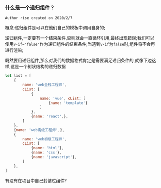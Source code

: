 ### 什么是一个递归组件？

` Author rise created on 2020/2/7 `

概念:递归组件是可以在他们自己的模板中调用自身的;

递归组件,一定要有一个结束条件,否则就会一直循环引用,最终出现错误;我们可以使用`v-if="false"`作为递归组件的结束条件;当遇到`v-if`为`false`时,组件将不会再进行渲染;

既然要用递归组件,那么对我们的数据格式肯定是需要满足递归条件的,就像下边这样,这是一个树状结构的递归数据
```javascript
let list = [
    {
        name: 'web全栈工程师',
        cList: [
            {
                name: 'vue', cList: [
                    {name: 'template'}
                ]
            },
            {name: 'react',},
        ]
    },
    {name: 'web高级工程师',},
    {
        name: 'web初级工程师',
        cList: [
            {name: 'html'},
            {name: 'css'},
            {name: 'javascript'},
        ]
    },
]
```

有没有在项目中自己封装过组件?
